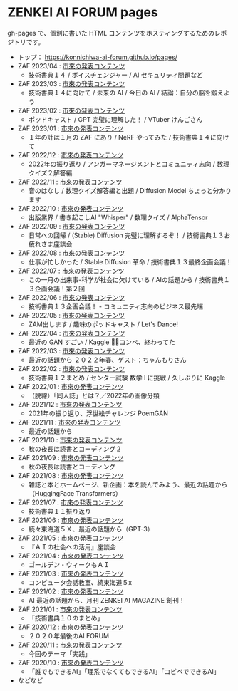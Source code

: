 # ZENKEI AI FORUM pages

gh-pages で、個別に書いた HTML コンテンツをホスティングするためのレポジトリです。

* トップ： https://konnichiwa-ai-forum.github.io/pages/
* ZAF 2023/04 : [市來の発表コンテンツ](https://konnichiwa-ai-forum.github.io/pages/ZAF202304/ichiki/)
  * 技術書典１４ / ボイスチェンジャー / AI セキュリティ問題など
* ZAF 2023/03 : [市來の発表コンテンツ](https://konnichiwa-ai-forum.github.io/pages/ZAF202303/ichiki/)
  * 技術書典１４に向けて / 未来の AI / 今日の AI / 結論：自分の脳を鍛えよう
* ZAF 2023/02 : [市來の発表コンテンツ](https://konnichiwa-ai-forum.github.io/pages/ZAF202302/ichiki/)
  * ポッドキャスト / GPT 完璧に理解した！ / VTuber けんごさん
* ZAF 2023/01 : [市來の発表コンテンツ](https://konnichiwa-ai-forum.github.io/pages/ZAF202301/ichiki/)
  * １年の計は１月の ZAF にあり / NeRF やってみた / 技術書典１４に向けて
* ZAF 2022/12 : [市來の発表コンテンツ](https://konnichiwa-ai-forum.github.io/pages/ZAF202212/ichiki/)
  * 2022年の振り返り / アンガーマネージメントとコミュニティ志向 / 数理クイズ２解答編
* ZAF 2022/11 : [市來の発表コンテンツ](https://konnichiwa-ai-forum.github.io/pages/ZAF202211/ichiki/)
  * 音のはなし / 数理クイズ解答編と出題 / Diffusion Model ちょっと分かります
* ZAF 2022/10 : [市來の発表コンテンツ](https://konnichiwa-ai-forum.github.io/pages/ZAF202210/ichiki/)
  * 出版業界 / 書き起こしAI "Whisper" / 数理クイズ / AlphaTensor
* ZAF 2022/09 : [市來の発表コンテンツ](https://konnichiwa-ai-forum.github.io/pages/ZAF202209/ichiki/)
  * 日常への回帰 / (Stable) Diffusion 完璧に理解するぞ！ / 技術書典１３お疲れさま座談会
* ZAF 2022/08 : [市來の発表コンテンツ](https://konnichiwa-ai-forum.github.io/pages/ZAF202208/ichiki/)
  * 仕事が忙しかった / Stable Diffusion 革命 / 技術書典１３最終企画会議！
* ZAF 2022/07 : [市來の発表コンテンツ](https://konnichiwa-ai-forum.github.io/pages/ZAF202207/ichiki/)
  * この一月の出来事-科学が社会に欠けている / AIの話題から / 技術書典１３企画会議！第２回
* ZAF 2022/06 : [市來の発表コンテンツ](https://konnichiwa-ai-forum.github.io/pages/ZAF202206/ichiki/)
  * 技術書典１３企画会議！ - コミュニティ志向のビジネス最先端
* ZAF 2022/05 : [市來の発表コンテンツ](https://konnichiwa-ai-forum.github.io/pages/ZAF202205/ichiki/)
  * ZAM出します / 趣味のポッドキャスト / Let's Dance!
* ZAF 2022/04 : [市來の発表コンテンツ](https://konnichiwa-ai-forum.github.io/pages/ZAF202204/ichiki/)
  * 最近の GAN すごい / Kaggle 🐳🐬コンペ、終わってた
* ZAF 2022/03 : [市來の発表コンテンツ](https://konnichiwa-ai-forum.github.io/pages/ZAF202203/ichiki/)
  * 最近の話題から ２０２２年春、ゲスト：ちゃんもりさん
* ZAF 2022/02 : [市來の発表コンテンツ](https://konnichiwa-ai-forum.github.io/pages/ZAF202202/ichiki/)
  * 技術書典１２まとめ / センター試験 数学 I に挑戦 / 久しぶりに Kaggle
* ZAF 2022/01 : [市來の発表コンテンツ](https://konnichiwa-ai-forum.github.io/pages/ZAF202201/ichiki/)
  * （脱線）「同人誌」とは？／2022年の画像分類
* ZAF 2021/12 : [市來の発表コンテンツ](https://konnichiwa-ai-forum.github.io/pages/ZAF202112/ichiki/)
  * 2021年の振り返り、浮世絵チャレンジ PoemGAN
* ZAF 2021/11 : [市來の発表コンテンツ](https://konnichiwa-ai-forum.github.io/pages/ZAF202111/ichiki/)
  * 最近の話題から
* ZAF 2021/10 : [市來の発表コンテンツ](https://konnichiwa-ai-forum.github.io/pages/ZAF202110/ichiki/)
  * 秋の夜長は読書とコーディング２
* ZAF 2021/09 : [市來の発表コンテンツ](https://konnichiwa-ai-forum.github.io/pages/ZAF202109/ichiki/)
  * 秋の夜長は読書とコーディング
* ZAF 2021/08 : [市來の発表コンテンツ](https://konnichiwa-ai-forum.github.io/pages/ZAF202108/ichiki/)
  * 雑誌と本とホームページ、新企画：本を読んでみよう、最近の話題から（HuggingFace Transformers）
* ZAF 2021/07 : [市來の発表コンテンツ](https://konnichiwa-ai-forum.github.io/pages/ZAF202107/ichiki/)
  * 技術書典１１振り返り
* ZAF 2021/06 : [市來の発表コンテンツ](https://konnichiwa-ai-forum.github.io/pages/ZAF202106/ichiki/)
  * 続々東海道５Ｘ、最近の話題から（GPT-3）
* ZAF 2021/05 : [市來の発表コンテンツ](https://konnichiwa-ai-forum.github.io/pages/ZAF202105/ichiki/)
  * 『ＡＩの社会への活用』座談会
* ZAF 2021/04 : [市來の発表コンテンツ](https://konnichiwa-ai-forum.github.io/pages/ZAF202104/ichiki/)
  * ゴールデン・ウィークもＡＩ
* ZAF 2021/03 : [市來の発表コンテンツ](https://konnichiwa-ai-forum.github.io/pages/ZAF202103/ichiki/)
  * コンピュータ会話教室、続東海道５x
* ZAF 2021/02 : [市來の発表コンテンツ](https://konnichiwa-ai-forum.github.io/pages/ZAF202102/ichiki/)
  * AI 最近の話題から、月刊 ZENKEI AI MAGAZINE 創刊！
* ZAF 2021/01 : [市來の発表コンテンツ](https://konnichiwa-ai-forum.github.io/pages/ZAF202101/ichiki/)
  * 「技術書典１０のまとめ」
* ZAF 2020/12 : [市來の発表コンテンツ](https://konnichiwa-ai-forum.github.io/pages/ZAF202012/ichiki/)
  * ２０２０年最後のAI FORUM
* ZAF 2020/11 : [市來の発表コンテンツ](https://konnichiwa-ai-forum.github.io/pages/ZAF202011/ichiki/)
  * 今回のテーマ「実践」
* ZAF 2020/10 : [市來の発表コンテンツ](https://konnichiwa-ai-forum.github.io/pages/ZAF202010/ichiki/)
  * 「誰でもできるAI」「理系でなくてもできるAI」「コピペでできるAI」
* などなど
